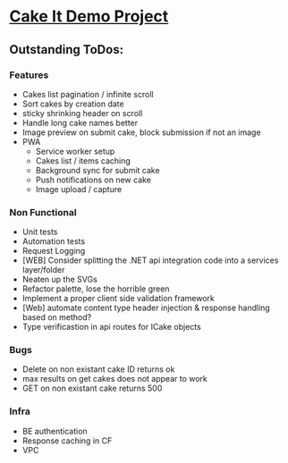 # <ins>Cake It Demo Project</ins>

## Outstanding ToDos:

### Features
- Cakes list pagination / infinite scroll
- Sort cakes by creation date
- sticky shrinking header on scroll
- Handle long cake names better
- Image preview on submit cake, block submission if not an image
- PWA
  - Service worker setup
  - Cakes list / items caching
  - Background sync for submit cake
  - Push notifications on new cake
  - Image upload / capture

### Non Functional
- Unit tests
- Automation tests
- Request Logging
- [WEB] Consider splitting the .NET api integration code into a services layer/folder
- Neaten up the SVGs
- Refactor palette, lose the horrible green
- Implement a proper client side validation framework
- [Web] automate content type header injection & response handling based on method?
- Type verificastion in api routes for ICake objects

### Bugs
- Delete on non existant cake ID returns ok
- max results on get cakes does not appear to work
- GET on non existant cake returns 500

### Infra
- BE authentication
- Response caching in CF
- VPC
